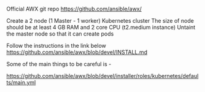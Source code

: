 

Official AWX git repo 
https://github.com/ansible/awx/

Create a 2 node (1 Master - 1 worker) Kubernetes cluster 
The size of node should be at least 4 GB RAM and 2 core CPU (t2.medium instance)
Untaint the master node so that it can create pods 

Follow the instructions in the link below  
https://github.com/ansible/awx/blob/devel/INSTALL.md

Some of the main things to be careful is - 

https://github.com/ansible/awx/blob/devel/installer/roles/kubernetes/defaults/main.yml
